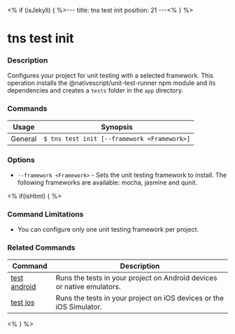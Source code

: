 <% if (isJekyll) { %>---
title: tns test init
position: 21
---<% } %>

# tns test init

### Description

Configures your project for unit testing with a selected framework. This operation installs the @nativescript/unit-test-runner npm module and its dependencies and creates a `tests` folder in the `app` directory.

### Commands

Usage | Synopsis
------|-------
General | `$ tns test init [--framework <Framework>]`

### Options

* `--framework <Framework>` - Sets the unit testing framework to install. The following frameworks are available: mocha, jasmine and qunit.

<% if(isHtml) { %>

### Command Limitations

* You can configure only one unit testing framework per project.

### Related Commands

Command | Description
--------|------------
[test android](test-android.html) | Runs the tests in your project on Android devices or native emulators. 
[test ios](test-ios.html) | Runs the tests in your project on iOS devices or the iOS Simulator.
<% } %>